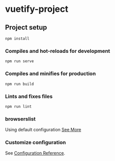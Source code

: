 # vuetify-project

## Project setup

```
npm install
```

### Compiles and hot-reloads for development

```
npm run serve
```

### Compiles and minifies for production

```
npm run build
```

### Lints and fixes files

```
npm run lint
```

### browserslist

Using default configuration
[See More](https://github.com/browserslist/browserslist)

### Customize configuration

See [Configuration Reference](https://cli.vuejs.org/config/).
